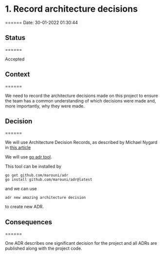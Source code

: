 
# 1. Record architecture decisions
======
Date: 30-01-2022 01:30:44

## Status
======

Accepted

## Context
======

We need to record the architecture decisions made on this project to ensure the team has a common understanding of which decisions were made and, more importantly, why they were made.



## Decision
======

We will use Architecture Decision Records, as described by Michael Nygard in [this article](http://thinkrelevance.com/blog/2011/11/15/documenting-architecture-decisions)

We will use [go adr tool](https://github.com/marouni/adr).

This tool can be installed by 
```
go get github.com/marouni/adr
go install github.com/marouni/adr@latest
```
and we can use 
```
adr new amazing architecture decision
``` 
to create new ADR.

## Consequences
======

One ADR describes one significant decision for the project and all ADRs are published along with the project code.


